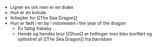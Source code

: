 - Ligner en ork men er en drake
- Hun er en kvinde
- Arbejder for [[The Sea Dragon]]
- Hun er født i en by i indonesien i the year of the dragon
    - En fattig fiskeby
    - Hende og hendes bror [[Shun]] er tvillinger men blev bortført og opfostret af [[The Sea Dragon]] fra barnsben
